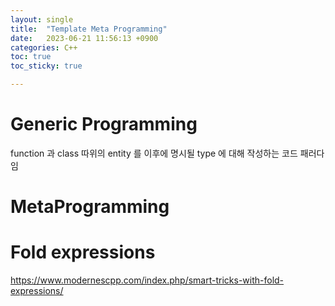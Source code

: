 ```yaml
---
layout: single
title:  "Template Meta Programming"
date:   2023-06-21 11:56:13 +0900
categories: C++
toc: true
toc_sticky: true

---
```


# Generic Programming

function 과 class 따위의 entity 를 이후에 명시될 type 에 대해 작성하는 코드 패러다임

# MetaProgramming


# Fold expressions

https://www.modernescpp.com/index.php/smart-tricks-with-fold-expressions/
